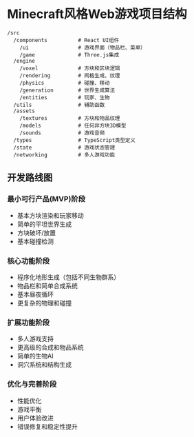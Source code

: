 # Minecraft风格Web游戏项目结构

```
/src
  /components          # React UI组件
    /ui                # 游戏界面（物品栏、菜单）
    /game              # Three.js集成
  /engine
    /voxel             # 方块和区块逻辑
    /rendering         # 网格生成、纹理
    /physics           # 碰撞、移动
    /generation        # 世界生成算法
    /entities          # 玩家、生物
  /utils               # 辅助函数
  /assets
    /textures          # 方块和物品纹理
    /models            # 任何非方块3D模型
    /sounds            # 游戏音频
  /types               # TypeScript类型定义
  /state               # 游戏状态管理
  /networking          # 多人游戏功能
```

## 开发路线图

### 最小可行产品(MVP)阶段
- 基本方块渲染和玩家移动
- 简单的平坦世界生成
- 方块破坏/放置
- 基本碰撞检测

### 核心功能阶段
- 程序化地形生成（包括不同生物群系）
- 物品栏和简单合成系统
- 基本昼夜循环
- 更复杂的物理和碰撞

### 扩展功能阶段
- 多人游戏支持
- 更高级的合成和物品系统
- 简单的生物AI
- 洞穴系统和结构生成

### 优化与完善阶段
- 性能优化
- 游戏平衡
- 用户体验改进
- 错误修复和稳定性提升
